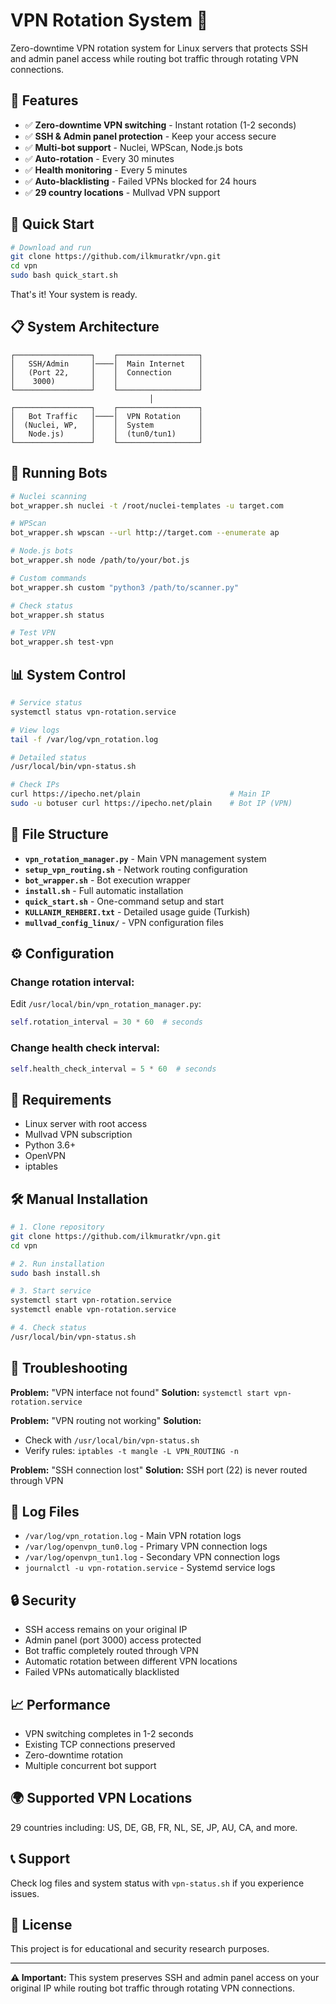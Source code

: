# VPN Rotation System 🔄

Zero-downtime VPN rotation system for Linux servers that protects SSH and admin panel access while routing bot traffic through rotating VPN connections.

## 🎯 Features

- ✅ **Zero-downtime VPN switching** - Instant rotation (1-2 seconds)
- ✅ **SSH & Admin panel protection** - Keep your access secure
- ✅ **Multi-bot support** - Nuclei, WPScan, Node.js bots
- ✅ **Auto-rotation** - Every 30 minutes
- ✅ **Health monitoring** - Every 5 minutes
- ✅ **Auto-blacklisting** - Failed VPNs blocked for 24 hours
- ✅ **29 country locations** - Mullvad VPN support

## 🚀 Quick Start

```bash
# Download and run
git clone https://github.com/ilkmuratkr/vpn.git
cd vpn
sudo bash quick_start.sh
```

That's it! Your system is ready.

## 📋 System Architecture

```
┌─────────────────┐    ┌──────────────────┐
│   SSH/Admin     │────│  Main Internet   │
│   (Port 22,     │    │  Connection      │
│    3000)        │    │                  │
└─────────────────┘    └──────────────────┘
                               │
┌─────────────────┐    ┌──────────────────┐
│   Bot Traffic   │────│  VPN Rotation    │
│  (Nuclei, WP,   │    │  System          │
│   Node.js)      │    │  (tun0/tun1)     │
└─────────────────┘    └──────────────────┘
```

## 🤖 Running Bots

```bash
# Nuclei scanning
bot_wrapper.sh nuclei -t /root/nuclei-templates -u target.com

# WPScan
bot_wrapper.sh wpscan --url http://target.com --enumerate ap

# Node.js bots
bot_wrapper.sh node /path/to/your/bot.js

# Custom commands
bot_wrapper.sh custom "python3 /path/to/scanner.py"

# Check status
bot_wrapper.sh status

# Test VPN
bot_wrapper.sh test-vpn
```

## 📊 System Control

```bash
# Service status
systemctl status vpn-rotation.service

# View logs
tail -f /var/log/vpn_rotation.log

# Detailed status
/usr/local/bin/vpn-status.sh

# Check IPs
curl https://ipecho.net/plain                    # Main IP
sudo -u botuser curl https://ipecho.net/plain    # Bot IP (VPN)
```

## 📁 File Structure

- **`vpn_rotation_manager.py`** - Main VPN management system
- **`setup_vpn_routing.sh`** - Network routing configuration
- **`bot_wrapper.sh`** - Bot execution wrapper
- **`install.sh`** - Full automatic installation
- **`quick_start.sh`** - One-command setup and start
- **`KULLANIM_REHBERI.txt`** - Detailed usage guide (Turkish)
- **`mullvad_config_linux/`** - VPN configuration files

## ⚙️ Configuration

### Change rotation interval:
Edit `/usr/local/bin/vpn_rotation_manager.py`:
```python
self.rotation_interval = 30 * 60  # seconds
```

### Change health check interval:
```python
self.health_check_interval = 5 * 60  # seconds
```

## 🔧 Requirements

- Linux server with root access
- Mullvad VPN subscription
- Python 3.6+
- OpenVPN
- iptables

## 🛠️ Manual Installation

```bash
# 1. Clone repository
git clone https://github.com/ilkmuratkr/vpn.git
cd vpn

# 2. Run installation
sudo bash install.sh

# 3. Start service
systemctl start vpn-rotation.service
systemctl enable vpn-rotation.service

# 4. Check status
/usr/local/bin/vpn-status.sh
```

## 🐛 Troubleshooting

**Problem:** "VPN interface not found"
**Solution:** `systemctl start vpn-rotation.service`

**Problem:** "VPN routing not working"
**Solution:** 
- Check with `/usr/local/bin/vpn-status.sh`
- Verify rules: `iptables -t mangle -L VPN_ROUTING -n`

**Problem:** "SSH connection lost"
**Solution:** SSH port (22) is never routed through VPN

## 📝 Log Files

- `/var/log/vpn_rotation.log` - Main VPN rotation logs
- `/var/log/openvpn_tun0.log` - Primary VPN connection logs
- `/var/log/openvpn_tun1.log` - Secondary VPN connection logs
- `journalctl -u vpn-rotation.service` - Systemd service logs

## 🔒 Security

- SSH access remains on your original IP
- Admin panel (port 3000) access protected
- Bot traffic completely routed through VPN
- Automatic rotation between different VPN locations
- Failed VPNs automatically blacklisted

## 📈 Performance

- VPN switching completes in 1-2 seconds
- Existing TCP connections preserved
- Zero-downtime rotation
- Multiple concurrent bot support

## 🌍 Supported VPN Locations

29 countries including: US, DE, GB, FR, NL, SE, JP, AU, CA, and more.

## 📞 Support

Check log files and system status with `vpn-status.sh` if you experience issues.

## 📄 License

This project is for educational and security research purposes.

---

**⚠️ Important:** This system preserves SSH and admin panel access on your original IP while routing bot traffic through rotating VPN connections.
